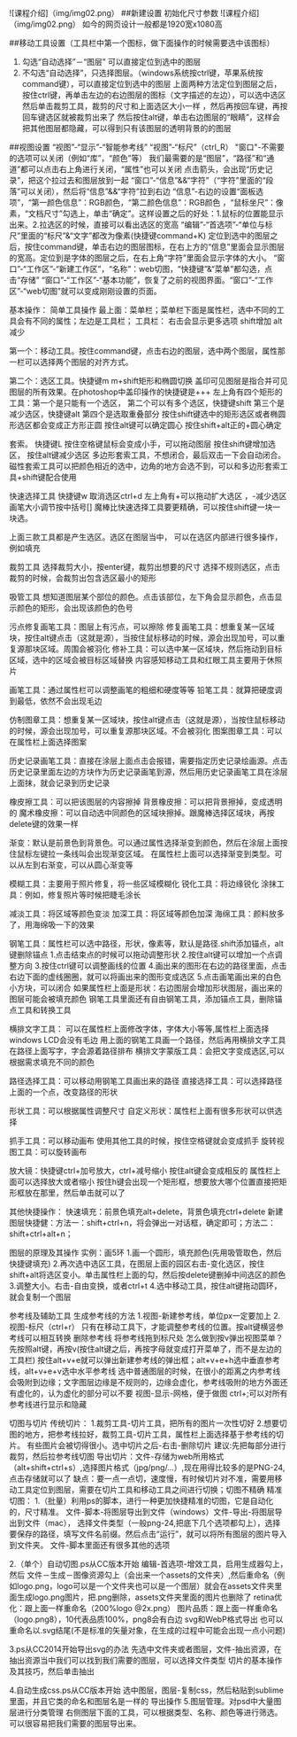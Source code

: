 ![课程介绍]（img/img02.png）
##新建设置
初始化尺寸参数
![课程介绍]（img/img02.png）
如今的网页设计一般都是1920宽x1080高

##移动工具设置（工具栏中第一个图标，做下面操作的时候需要选中该图标）
1. 勾选“自动选择”－“图层” 可以直接定位到选中的图层
2. 不勾选“自动选择”，只选择图层。（windows系统按ctrl键，苹果系统按command键），可以直接定位到选中的图层
上面两种方法定位到图层之后，按住ctrl键，再单击左边的右边图层的图标（文字描述的左边），可以选中选区
然后单击裁剪工具，裁剪的尺寸和上面选区大小一样 ，然后再按回车键，再按回车键选区就被裁剪出来了
然后按住alt键，单击右边图层的“眼睛”，这样会把其他图层都隐藏，可以得到只有该图层的透明背景的的图层

##视图设置
“视图”-“显示”-“智能参考线”
“视图”-“标尺”（ctrl_R）
"窗口"-不需要的选项可以关闭（例如“库”，“颜色”等）
我们最需要的是“图层”，“路径”和“通道”都可以点击右上角进行关闭，“属性”也可以关闭
点击箭头，会出现“历史记录”，把这个拉过去和图层放到一起
“窗口”-“信息”&&“字符”（“字符”里面的“段落”可以关闭），然后将“信息”&&“字符”拉到右边
“信息”-右边的设置“面板选项”，“第一颜色信息”：RGB颜色，“第二颜色信息”：RGB颜色
，“鼠标坐尺”：像素，“文档尺寸”勾选上，单击“确定”。这样设置之后的好处：1.鼠标的位置能显示出来。2.拉选区的时候，直接可以看出选区的宽高
“编辑”-“首选项”-“单位与标尺”里面的“标尺”&“文字”都改为像素(快捷键command+K)
定位到选中的图层之后，按住command键，单击右边的图层图标，在右上方的“信息”里面会显示图层的宽高。定位到是字体的图层之后，在右上角“字符”里面会显示字体的大小。
“窗口”-“工作区”-“新建工作区”，“名称”：web切图，“快捷键”&“菜单”都勾选，点击“存储”
“窗口”-“工作区”-“基本功能”，恢复了之前的视图界面。“窗口”-“工作区”-“web切图”就可以变成刚刚设置的页面。

基本操作：
简单工具操作
最上面：菜单栏；菜单栏下面是属性栏，选中不同的工具会有不同的属性；左边是工具栏；
工具栏：
右击会显示更多选项
shift增加
alt减少

第一个：移动工具。按住command键，点击右边的图层，选中两个图层，属性那一栏可以选择两个图层的对齐方式。

第二个：选区工具。快捷键m   m+shift矩形和椭圆切换
盖印可见图层是指合并可见图层的所有效果。在photoshop中盖印操作的快捷键是<Ctrl>+<Alt>+<Shift>+<E>
左上角有四个矩形的工具：第一个是只能有一个选区，
第二个可以有多个选区，快捷键shift
第三个是减少选区，快捷键alt
第四个是选取重叠部分
按住shift键选中的矩形选区或者椭圆形选区都会变成正方形正圆
按住alt键可以确定圆心
按住shift+alt正的+圆心确定

套索。 快捷键L
按住空格键鼠标会变成小手，可以拖动图层
按住shift键增加选区，
按住alt键减少选区
多边形套索工具，不想闭合，最后双击一下会自动闭合。
磁性套索工具可以把颜色相近的选中，边角的地方会选不到，可以和多边形套索工具+shift键配合使用

快速选择工具 快捷键w
取消选区ctrl+d
左上角有+可以拖动扩大选区 ，-减少选区
画笔大小调节按中括号[]
魔棒比快速选择工具要更精确，可以按住shift键一块一块选。

上面三款工具都是产生选区。选区在图层当中， 可以在选区内部进行很多操作，例如填充 

裁剪工具 
选择裁剪大小，按enter键，裁剪出想要的尺寸
选择不规则选区，点击裁剪的时候，会裁剪出包含选区最小的矩形

吸管工具
想知道图层某个部位的颜色。点击该部位，左下角会显示颜色，点击显示颜色的矩形，会出现该颜色的色号

污点修复画笔工具：图层上有污点，可以擦除
修复画笔工具：想重复某一区域块，按住alt键点击（这就是源），当按住鼠标移动的时候，源会出现加号，可以重复源那块区域。周围会被羽化
修补工具：可以选中某一区域块，然后拖动到目标区域，选中的区域会被目标区域替换
内容感知移动工具和红眼工具主要用于休照片

画笔工具：通过属性栏可以调整画笔的粗细和硬度等等
铅笔工具：就算把硬度调到最低，依然不会出现毛边

仿制图章工具：想重复某一区域块，按住alt键点击（这就是源），当按住鼠标移动的时候，源会出现加号，可以重复源那块区域。不会被羽化
图案图章工具：可以在属性栏上面选择图案

历史记录画笔工具：直接在涂层上面点击会报错，需要指定历史记录绘画源。点击历史记录里面左边的方块作为历史记录画笔到源，然后用历史记录画笔工具在涂层上面抹，就会记录到历史记录

橡皮擦工具：可以把该图层的内容擦掉
背景橡皮擦：可以把背景擦掉，变成透明的 
魔术橡皮擦：可以自动选中同颜色的区域块擦掉。跟魔棒选择区域块，再按delete键的效果一样

渐变：默认是前景色到背景色。可以通过属性选择渐变到颜色，然后在涂层上面按住鼠标左键拉一条线叫会出现渐变区域。
在属性栏上面可以选择渐变到类型。可以从左到右渐变，可以从圆心渐变等

模糊工具：主要用于照片修复，将一些区域模糊化
锐化工具：将边缘锐化
涂抹工具：例如，修复照片等时候把睫毛涂长

减淡工具：将区域等颜色变淡
加深工具：将区域等颜色加深 
海绵工具：颜料放多了，用海绵吸一下的效果

钢笔工具：属性栏可以选中路径，形状，像素等，默认是路径.shift添加锚点，alt键删除锚点
1.点击结束点的时候可以拖动调整形状
2.按住alt键可以增加一个点调整方向
3.按住ctrl键可以调整画线的位置
4.画出来的图形在右边的路径里面，点击右边下面的虚线圈圈，就可以将画出来的图形变成选区
5.点击画笔画出来的白色小方块，可以闭合
如果属性栏上面是形状：右边图层会增加形状图层，画出来的图层可能会被填充颜色
钢笔工具里面还有自由钢笔工具，添加锚点工具，删除锚点工具和转换工具

横排文字工具：
可以在属性栏上面修改字体，字体大小等等,属性栏上面选择windows LCD会没有毛边
用上面的钢笔工具画一个路径，然后再用横排文字工具在路径上面写字，字会源着路径排布
横排文字蒙版工具：会把文字变成选区,可以根据需求填充不同的颜色

路径选择工具：可以移动用钢笔工具画出来的路径
直接选择工具：可以选择路径上面的一个点，改变路径的形状

形状工具：可以根据属性调整尺寸
自定义形状：属性栏上面有很多形状可以供选择

抓手工具：可以移动画布
使用其他工具的时候，按住空格键就会变成抓手
旋转视图工具：可以旋转画布

放大镜：快捷键ctrl+加号放大，ctrl+减号缩小
按住alt键会变成相反的
属性栏上面可以选择放大或者缩小
按住h键会出现一个矩形框，想要放大哪个位置直接把矩形框放在那里，然后单击就可以了

其他快捷操作：
快速填充：前景色填充alt+delete，背景色填充ctrl+delete
新建图层快捷健：方法一：shift+ctrl+n，将会弹出一对话框，确定即可；方法二：shift+ctrl+alt+n；

图层的原理及其操作
实例：画5环
1.画一个圆形，填充颜色(先用吸管取色，然后快捷键填充)
2.再次选中选区工具，在图层上面的园区右击-变化选区，按住shift+alt将选区变小。单击属性栏上面的勾，然后按delete键删掉中间选区的颜色
3.调整大小。右击-自由变换，或者ctrl+t
4.选中移动工具，按住alt键拖动圆环，就会复制一个图层

参考线及辅助工具
生成参考线的方法
1.视图-新建参考线，单位px一定要加上
2.视图-标尺（ctrl+r）
只有在移动工具下，才能调整参考线的位置。按alt键横竖参考线可以相互转换
删除参考线
将参考线拖到标尺处
怎么做到按v弹出视图菜单？先按照alt键，再按v(按住alt键之后，再按字母就变成打开菜单了，而不是左边的工具栏)
按住alt+v+e就可以弹出新建参考线的弹出框；alt+v+e+h选中垂直参考线，alt+v+e+v选中水平参考线
选中普通图层的时候，在很小的距离之内参考线会吸附到边缘；文字图层边缘是不规则的，边缘会虚化，参考线吸附的地方外面还有虚化的，认为虚化的部分可以不要
视图-显示-网格，便于做图 
ctrl+;可以对所有参考线进行显示和隐藏

切图与切片
传统切片：
1.裁剪工具-切片工具，把所有的图片一次性切好
2.想要切图的地方，把参考线拉好，裁剪工具-切片工具，属性栏上面选择基于参考线的切片。 有些图片会被切得很小。选中切片之后-右击-删除切片
建议:先把每部分进行裁剪，然后拉参考线切图
导出切片：文件-存储为web所用格式（alt+shift+ctrl+s）,选择图片格式（jpg/png/...）,现在用得比较多的是PNG-24,点击存储就可以了
缺点：要一点一点切，速度慢，有时候切片对不准，需要用移动工具定位到图层，需要在切片工具和移动工具之间进行切换；切图不精确 
精准切图：
1.（批量）利用ps的脚本，进行一种更加快捷精准的切图，它是自动化的，尺寸精准。
文件-脚本-将图层导出到文件（windows）文件-导出-将图层导出到文件（mac）， 选择文件类型（一般png-24,把底下几个选项都勾上），选择要保存的路径，填写文件名前缀。然后点击“运行”，就可以将所有图层的图片导入到文件夹。
文件-脚本里面还有很多其他的选项

2.（单个）自动切图.ps从CC版本开始
编辑-首选项-增效工具，启用生成器勾上，然后 文件－生成－图像资源勾上（会出来一个assets的文件夹）,然后重命名（例如logo.png，logo可以是一个文件夹也可以是一个图层）就会在assets文件夹里面生成logo.png图片，把.png删除，assets文件夹里面的图片也删除了
retina优化：跟上面一样重命名（200%logo @2x.png）
图片品质：跟上面一样重命名（logo.png8），10代表品质100%，png8会有白边
svg和WebP格式导出
也可以重命名以.svg结尾(不是标准的矢量对象，在生成的过程中可能会出现一点小问题)

3.ps从CC2014开始导出svg的办法
先选中文件夹或者图层，文件-抽出资源，在抽出资源当中我们可以找到我们需要的图层，可以选择文件类型
切片的基本操作及其技巧，然后单击抽出

4.自动生成css.ps从CC版本开始
选中图层，图层-复制css，然后粘贴到sublime里面，并且它类的命名和图层名是一样的 
导出操作
5.图层管理。对psd中大量图层进行分类管理
右侧图层下面的工具，可以根据类型、名称、颜色等进行筛选。可以很容易把我们需要的图层导出来。
